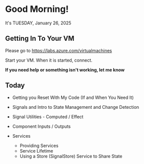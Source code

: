 # Good Morning!

It's TUESDAY, January 26, 2025

## Getting In To Your VM

Please go to https://labs.azure.com/virtualmachines

Start your VM. When it is started, connect.

**If you need help or something isn't working, let me know**

## Today

- Getting you Reset With My Code (If and When You Need It)

- Signals and Intro to State Management and Change Detection
- Signal Utilities - Computed / Effect
- Component Inputs / Outputs

- Services
  - Providing Services
  - Service Lifetime
  - Using a Store (SignalStore) Service to Share State
